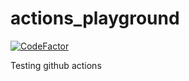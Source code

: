 # actions_playground

[![CodeFactor](https://www.codefactor.io/repository/github/maxkloucek/pyplm/badge)](https://www.codefactor.io/repository/github/maxkloucek/pyplm)


Testing github actions
